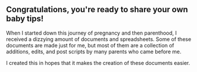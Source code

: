 ## Congratulations, you're ready to share your own baby tips! 

When I started down this journey of pregnancy and then parenthood, I received a dizzying amount of documents and spreadsheets. Some of these documents are made just for me, but most of them are a collection of additions, edits, and post scripts by many parents who came before me. 

I created this in hopes that it makes the creation of these documents easier. 
